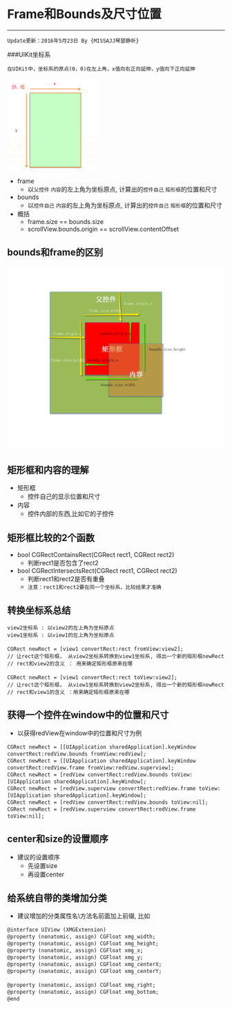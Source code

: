 # Frame和Bounds及尺寸位置
 
---
```objc
Update更新：2016年5月23日 By {MISSAJJ琴瑟静听}
```
###UIKit坐标系


```objc
在UIKit中，坐标系的原点(0，0)在左上角，x值向右正向延伸，y值向下正向延伸

```
![image](Images/UIkit坐标系.png)


- frame
    - 以`父控件` `内容`的左上角为坐标原点, 计算出的`控件自己` `矩形框`的位置和尺寸
- bounds
    - 以`控件自己` `内容`的左上角为坐标原点, 计算出的`控件自己` `矩形框`的位置和尺寸
- 概括
    - frame.size == bounds.size
    - scrollView.bounds.origin == scrollView.contentOffset

## bounds和frame的区别
![](Images/bounds和frame的区别.png)

## 矩形框和内容的理解
- 矩形框
    - 控件自己的显示位置和尺寸
- 内容
    - 控件内部的东西,比如它的子控件


## 矩形框比较的2个函数
- bool CGRectContainsRect(CGRect rect1, CGRect rect2)
    - 判断rect1是否包含了rect2
- bool CGRectIntersectsRect(CGRect rect1, CGRect rect2)
    - 判断rect1和rect2是否有重叠
    - `注意：rect1和rect2要在同一个坐标系，比较结果才准确`

## 转换坐标系总结
```objc
view2坐标系 : 以view2的左上角为坐标原点
view1坐标系 : 以view1的左上角为坐标原点

CGRect newRect = [view1 convertRect:rect fromView:view2];
// 让rect这个矩形框， 从view2坐标系转换到view1坐标系, 得出一个新的矩形框newRect
// rect和view2的含义 ： 用来确定矩形框原来在哪

CGRect newRect = [view1 convertRect:rect toView:view2];
// 让rect这个矩形框， 从view1坐标系转换到view2坐标系, 得出一个新的矩形框newRect
// rect和view1的含义 ：用来确定矩形框原来在哪
```

## 获得一个控件在window中的位置和尺寸
- 以获得redView在window中的位置和尺寸为例

```objc
CGRect newRect = [[UIApplication sharedApplication].keyWindow convertRect:redView.bounds fromView:redView];
CGRect newRect = [[UIApplication sharedApplication].keyWindow convertRect:redView.frame fromView:redView.superview];
CGRect newRect = [redView convertRect:redView.bounds toView:[UIApplication sharedApplication].keyWindow];
CGRect newRect = [redView.superview convertRect:redView.frame toView:[UIApplication sharedApplication].keyWindow];
CGRect newRect = [redView convertRect:redView.bounds toView:nil];
CGRect newRect = [redView.superview convertRect:redView.frame toView:nil];
```

## center和size的设置顺序
- 建议的设置顺序
    - 先设置size
    - 再设置center

## 给系统自带的类增加分类
- 建议增加的分类属性名\方法名前面加上前缀, 比如

```objc
@interface UIView (XMGExtension)
@property (nonatomic, assign) CGFloat xmg_width;
@property (nonatomic, assign) CGFloat xmg_height;
@property (nonatomic, assign) CGFloat xmg_x;
@property (nonatomic, assign) CGFloat xmg_y;
@property (nonatomic, assign) CGFloat xmg_centerX;
@property (nonatomic, assign) CGFloat xmg_centerY;

@property (nonatomic, assign) CGFloat xmg_right;
@property (nonatomic, assign) CGFloat xmg_bottom;
@end
```